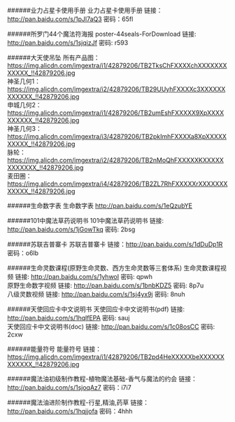 ######业力占星卡使用手册
业力占星卡使用手册  链接：http://pan.baidu.com/s/1pJl7aQ3 密码：65fl

######所罗门44个魔法符海报 
poster-44seals-ForDownload  链接: http://pan.baidu.com/s/1sjqizJf 密码: r593

######大天使吊坠
所有产品图：https://img.alicdn.com/imgextra/i1/42879206/TB2TksChFXXXXchXXXXXXXXXXXX_!!42879206.jpg  
神圣几何1：https://img.alicdn.com/imgextra/i2/42879206/TB29UUyhFXXXXc3XXXXXXXXXXXX_!!42879206.jpg  
申城几何2：https://img.alicdn.com/imgextra/i1/42879206/TB2umEshFXXXXX9XpXXXXXXXXXX_!!42879206.jpg  
神圣几何3：https://img.alicdn.com/imgextra/i3/42879206/TB2pkImhFXXXXa8XpXXXXXXXXXX_!!42879206.jpg  
脉轮：https://img.alicdn.com/imgextra/i2/42879206/TB2nMoQhFXXXXXKXXXXXXXXXXXX_!!42879206.jpg  
麦田圈：https://img.alicdn.com/imgextra/i4/42879206/TB2ZL7RhFXXXXXrXXXXXXXXXXXX_!!42879206.jpg

######生命数字表
生命数字表 http://pan.baidu.com/s/1eQzubYE

######101中魔法草药说明书
101中魔法草药说明书 链接: http://pan.baidu.com/s/1jGowTkq 密码: 2bsg

######苏联吉普寨卡
苏联吉普寨卡 链接：http://pan.baidu.com/s/1dDuDp1R 密码：o6lb

######生命灵数课程(原野生命灵数、西方生命灵数等三套体系) 
生命灵数课程视频 链接: http://pan.baidu.com/s/1yhwoI 密码: qpwh  
原野生命数字视频 链接: http://pan.baidu.com/s/1bnbKDZ5 密码: 8p7u  
八级灵数视频 链接: http://pan.baidu.com/s/1sj4yx9j 密码: 8nuh

######天使回应卡中文说明书
天使回应卡中文说明书(pdf) 链接: http://pan.baidu.com/s/1hqlfEPA 密码: sauj  
天使回应卡中文说明书(doc) 链接: http://pan.baidu.com/s/1c08osCC 密码: 2cxw

######能量符号
能量符号 链接：https://img.alicdn.com/imgextra/i1/42879206/TB2pd4HeXXXXXbeXXXXXXXXXXXX_!!42879206.jpg

######魔法油初级制作教程-植物魔法基础-香气与魔法的约会
链接：http://pan.baidu.com/s/1sjoqAz7 密码：i7i7

######魔法油进阶制作教程-行星,精油,药草
链接：http://pan.baidu.com/s/1hqjjofa 密码：4hhh
